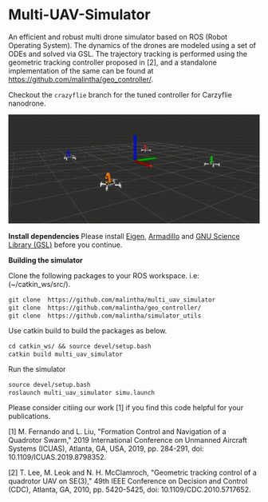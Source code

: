 # Multi-UAV-Simulator

An efficient and robust multi drone simulator based on ROS (Robot Operating System). The dynamics of the drones are modeled using a set of ODEs and solved via GSL. The trajectory tracking is performed using the geometric tracking controller proposed in [2], and a standalone implementation of the same can be found at https://github.com/malintha/geo_controller/.

Checkout the ``crazyflie`` branch for the tuned controller for Carzyflie nanodrone. 

![Cover Image](https://raw.githubusercontent.com/Malintha/multi_uav_simulator/master/cover.gif)

**Install dependencies**
Please install [Eigen](http://eigen.tuxfamily.org/index.php?title=Main_Page), [Armadillo](https://www.uio.no/studier/emner/matnat/fys/FYS4411/v13/guides/installing-armadillo/) and [GNU Science Library (GSL)](https://www.gnu.org/software/gsl/) before you continue.

**Building the simulator**

Clone the following packages to your ROS workspace. i.e: (~/catkin_ws/src/). 

    git clone  https://github.com/malintha/multi_uav_simulator
    git clone  https://github.com/malintha/geo_controller/
    git clone  https://github.com/malintha/simulator_utils
    
Use catkin build to build the packages as below.
    
    cd catkin_ws/ && source devel/setup.bash
    catkin build multi_uav_simulator

Run the simulator

    source devel/setup.bash
    roslaunch multi_uav_simulator simu.launch

Please consider citiing our work [1] if you find this code helpful for your publications.

[1] M. Fernando and L. Liu, "Formation Control and Navigation of a Quadrotor Swarm," 2019 International Conference on Unmanned Aircraft Systems (ICUAS), Atlanta, GA, USA, 2019, pp. 284-291, doi: 10.1109/ICUAS.2019.8798352.

[2] T. Lee, M. Leok and N. H. McClamroch, "Geometric tracking control of a quadrotor UAV on SE(3)," 49th IEEE Conference on Decision and Control (CDC), Atlanta, GA, 2010, pp. 5420-5425, doi: 10.1109/CDC.2010.5717652.
